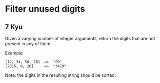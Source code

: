 # Filter unused digits
## 7 Kyu

Given a varying number of integer arguments, return the digits that are not present in any of them.

Example:
```
[12, 34, 56, 78]  =>  "09"
[2015, 8, 26]     =>  "3479"
```
Note: the digits in the resulting string should be sorted.

